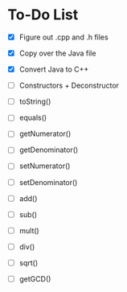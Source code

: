 # To-Do List

- [X] Figure out .cpp and .h files
- [X] Copy over the Java file
- [X] Convert Java to C++

- [ ] Constructors + Deconstructor
- [ ] toString()
- [ ] equals()
- [ ] getNumerator()
- [ ] getDenominator()
- [ ] setNumerator()
- [ ] setDenominator()
- [ ] add()
- [ ] sub()
- [ ] mult()
- [ ] div()
- [ ] sqrt()

- [ ] getGCD()